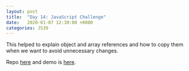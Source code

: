 ```yaml
---
layout: post
title:  "Day 14: JavaScript Challenge"
date:   2020-01-07 12:30:00 +0000
categories: JS30
---
```


This helped to explain object and array references and how to copy them when we want to avoid unnecessary 
changes.

Repo [here](https://github.com/mlatif01/js30) 
and demo is [here](https://ml-js30.netlify.com/).









